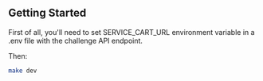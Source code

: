 ## Getting Started

First of all, you'll need to set SERVICE_CART_URL environment variable in a .env file with the challenge API endpoint.

Then:

```bash
make dev
```
